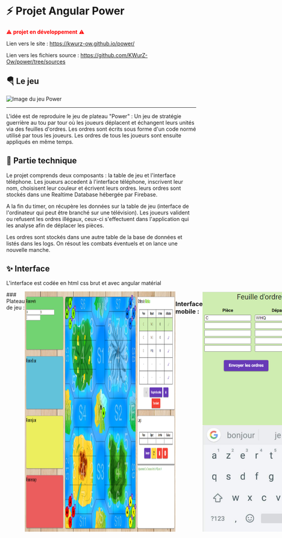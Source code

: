 # ⚡ Projet Angular Power

<span style="color: red;">⚠ **projet en développement** ⚠</span>

Lien vers le site :
https://kwurz-ow.github.io/power/

Lien vers les fichiers source :
https://github.com/KWurZ-Ow/power/tree/sources


## 🪂 Le jeu

<img src="https://escaleajeux.fr/p/powe2.jpg" alt="Image du jeu Power" width="400"/>

***

L'idée est de reproduire le jeu de plateau "Power" :
Un jeu de stratégie guerrière au tou par tour où les joueurs déplacent et échangent leurs unités via des feuilles d'ordres.
Les ordres sont écrits sous forme d'un code normé utilisé par tous les joueurs.
Les ordres de tous les joueurs sont ensuite appliqués en même temps.

## 💾 Partie technique

Le projet comprends deux composants : la table de jeu et l'interface téléphone.
Les joueurs accedent à l'interface téléphone, inscrivent leur nom, choisisent leur couleur et écrivent leurs ordres.
leurs ordres sont stockés dans une Realtime Database hébergée par Firebase.

A la fin du timer, on récupère les données sur la table de jeu (interface de l'ordinateur qui peut être branché sur une télévision).
Les joueurs valident ou refusent les ordres illégaux, ceux-ci s'effectuent dans l'application qui les analyse afin de déplacer les pièces.

Les ordres sont stockés dans une autre table de la base de données et listés dans les logs.
On résout les combats éventuels et on lance une nouvelle manche.

## ✨ Interface

L'interface est codée en html css brut et avec angular matérial
<div style="display: flex;">
### Plateau de jeu : 
<img src="https://raw.githubusercontent.com/KWurZ-Ow/power/gh-pages/illustration_plateau.png" alt="Image du jeu Power" width="400"/>

***

### Interface mobile : 
<img src="https://raw.githubusercontent.com/KWurZ-Ow/power/gh-pages/illustration_tel.png" alt="Image du jeu Power" width="400"/>
</div>
